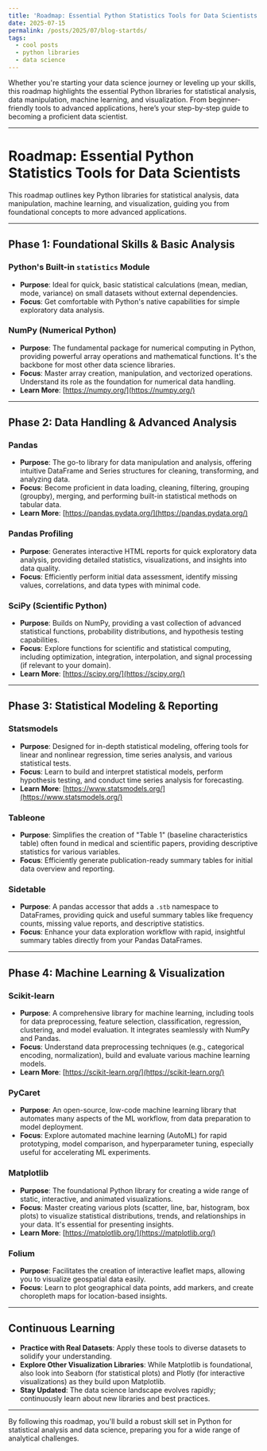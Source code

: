 ```yaml
---
title: 'Roadmap: Essential Python Statistics Tools for Data Scientists'
date: 2025-07-15
permalink: /posts/2025/07/blog-startds/
tags:
  - cool posts
  - python libraries
  - data science
---
```


Whether you're starting your data science journey or leveling up your skills, this roadmap highlights the essential Python libraries for statistical analysis, data manipulation, machine learning, and visualization. From beginner-friendly tools to advanced applications, here’s your step-by-step guide to becoming a proficient data scientist.

---

# Roadmap: Essential Python Statistics Tools for Data Scientists

This roadmap outlines key Python libraries for statistical analysis, data manipulation, machine learning, and visualization, guiding you from foundational concepts to more advanced applications.

---

## Phase 1: Foundational Skills & Basic Analysis

### Python's Built-in `statistics` Module
- **Purpose**: Ideal for quick, basic statistical calculations (mean, median, mode, variance) on small datasets without external dependencies.
- **Focus**: Get comfortable with Python's native capabilities for simple exploratory data analysis.

### NumPy (Numerical Python)
- **Purpose**: The fundamental package for numerical computing in Python, providing powerful array operations and mathematical functions. It's the backbone for most other data science libraries.
- **Focus**: Master array creation, manipulation, and vectorized operations. Understand its role as the foundation for numerical data handling.
- **Learn More**: [https://numpy.org/](https://numpy.org/)

---

## Phase 2: Data Handling & Advanced Analysis

### Pandas
- **Purpose**: The go-to library for data manipulation and analysis, offering intuitive DataFrame and Series structures for cleaning, transforming, and analyzing data.
- **Focus**: Become proficient in data loading, cleaning, filtering, grouping (groupby), merging, and performing built-in statistical methods on tabular data.
- **Learn More**: [https://pandas.pydata.org/](https://pandas.pydata.org/)

### Pandas Profiling
- **Purpose**: Generates interactive HTML reports for quick exploratory data analysis, providing detailed statistics, visualizations, and insights into data quality.
- **Focus**: Efficiently perform initial data assessment, identify missing values, correlations, and data types with minimal code.

### SciPy (Scientific Python)
- **Purpose**: Builds on NumPy, providing a vast collection of advanced statistical functions, probability distributions, and hypothesis testing capabilities.
- **Focus**: Explore functions for scientific and statistical computing, including optimization, integration, interpolation, and signal processing (if relevant to your domain).
- **Learn More**: [https://scipy.org/](https://scipy.org/)

---

## Phase 3: Statistical Modeling & Reporting

### Statsmodels
- **Purpose**: Designed for in-depth statistical modeling, offering tools for linear and nonlinear regression, time series analysis, and various statistical tests.
- **Focus**: Learn to build and interpret statistical models, perform hypothesis testing, and conduct time series analysis for forecasting.
- **Learn More**: [https://www.statsmodels.org/](https://www.statsmodels.org/)

### Tableone
- **Purpose**: Simplifies the creation of "Table 1" (baseline characteristics table) often found in medical and scientific papers, providing descriptive statistics for various variables.
- **Focus**: Efficiently generate publication-ready summary tables for initial data overview and reporting.

### Sidetable
- **Purpose**: A pandas accessor that adds a `.stb` namespace to DataFrames, providing quick and useful summary tables like frequency counts, missing value reports, and descriptive statistics.
- **Focus**: Enhance your data exploration workflow with rapid, insightful summary tables directly from your Pandas DataFrames.

---

## Phase 4: Machine Learning & Visualization

### Scikit-learn
- **Purpose**: A comprehensive library for machine learning, including tools for data preprocessing, feature selection, classification, regression, clustering, and model evaluation. It integrates seamlessly with NumPy and Pandas.
- **Focus**: Understand data preprocessing techniques (e.g., categorical encoding, normalization), build and evaluate various machine learning models.
- **Learn More**: [https://scikit-learn.org/](https://scikit-learn.org/)

### PyCaret
- **Purpose**: An open-source, low-code machine learning library that automates many aspects of the ML workflow, from data preparation to model deployment.
- **Focus**: Explore automated machine learning (AutoML) for rapid prototyping, model comparison, and hyperparameter tuning, especially useful for accelerating ML experiments.

### Matplotlib
- **Purpose**: The foundational Python library for creating a wide range of static, interactive, and animated visualizations.
- **Focus**: Master creating various plots (scatter, line, bar, histogram, box plots) to visualize statistical distributions, trends, and relationships in your data. It's essential for presenting insights.
- **Learn More**: [https://matplotlib.org/](https://matplotlib.org/)

### Folium
- **Purpose**: Facilitates the creation of interactive leaflet maps, allowing you to visualize geospatial data easily.
- **Focus**: Learn to plot geographical data points, add markers, and create choropleth maps for location-based insights.

---

## Continuous Learning

- **Practice with Real Datasets**: Apply these tools to diverse datasets to solidify your understanding.
- **Explore Other Visualization Libraries**: While Matplotlib is foundational, also look into Seaborn (for statistical plots) and Plotly (for interactive visualizations) as they build upon Matplotlib.
- **Stay Updated**: The data science landscape evolves rapidly; continuously learn about new libraries and best practices.

---

By following this roadmap, you'll build a robust skill set in Python for statistical analysis and data science, preparing you for a wide range of analytical challenges.

